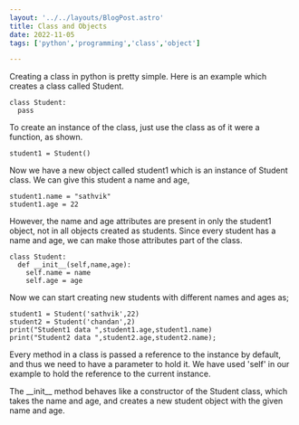 ```yaml
---
layout: '../../layouts/BlogPost.astro'
title: Class and Objects
date: 2022-11-05
tags: ['python','programming','class','object']

---
```

Creating a class in python is pretty simple. Here is an example which creates a class called Student.

```
class Student:
  pass
```
To create an instance of the class, just use the class as of it were a function, as shown.

```
student1 = Student()
```
Now we have a new object called student1 which is an instance of Student class. We can give this student a name and age,

```
student1.name = "sathvik"
student1.age = 22
```
However, the name and age attributes are present in only the student1 object, not in all objects created as students. Since every student has a name and age, we can make those attributes part of the class.

```
class Student:
  def __init__(self,name,age):
    self.name = name
    self.age = age
```
Now we can start creating new students with different names and ages as;

```
student1 = Student('sathvik',22)
student2 = Student('chandan',2)
print("Student1 data ",student1.age,student1.name)
print("Student2 data ",student2.age,student2.name);
```
Every method in a class is passed a reference to the instance by default, and thus we need to have a parameter to hold it. We have used 'self' in our example to hold the reference to the current instance.

The \_\_init\_\_  method behaves like a constructor of the Student class, which takes the name and age, and creates a new student object with the given name and age.
